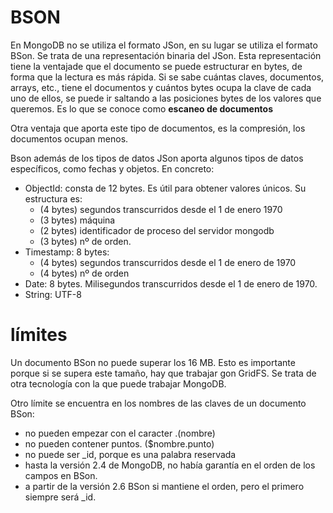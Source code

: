 # BSON

En MongoDB no se utiliza el formato JSon, en su lugar se utiliza el formato BSon. Se trata de una representación binaria del JSon. Esta representación tiene la ventajade que el documento se puede estructurar en bytes, de forma que la lectura es más rápida. Si se sabe cuántas claves, documentos, arrays, etc., tiene el documentos y cuántos bytes ocupa la clave de cada uno de ellos, se puede ir saltando a las posiciones bytes de los valores que queremos. Es lo que se conoce como **escaneo de documentos**

Otra ventaja que aporta este tipo de documentos, es la compresión, los documentos ocupan menos.

Bson además de los tipos de datos JSon aporta algunos tipos de datos específicos, como fechas y objetos. En concreto:

* ObjectId: consta de 12 bytes. Es útil para obtener valores únicos. Su estructura es:
  * (4 bytes) segundos transcurridos desde el 1 de enero 1970
  * (3 bytes) máquina
  * (2 bytes) identificador de proceso del servidor mongodb
  * (3 bytes) nº de orden.
* Timestamp: 8 bytes:
  * (4 bytes) segundos transcurridos desde el 1 de enero de 1970
  * (4 bytes) nº de orden
* Date: 8 bytes. Milisegundos transcurridos desde el 1 de enero de 1970.
* String: UTF-8
  
# límites

Un documento BSon no puede superar los 16 MB. Esto es importante porque si se supera este tamaño, hay que trabajar gon GridFS. Se trata de otra tecnología con la que puede trabajar MongoDB.

Otro límite se encuentra en los nombres de las claves de un documento BSon:

* no pueden empezar con el caracter $. ($nombre)
* no pueden contener puntos. ($nombre.punto)
* no puede ser _id, porque es una palabra reservada
* hasta la versión 2.4 de MongoDB, no había garantía en el orden de los campos en BSon.
* a partir de la versión 2.6 BSon si mantiene el orden, pero el primero siempre será _id.

